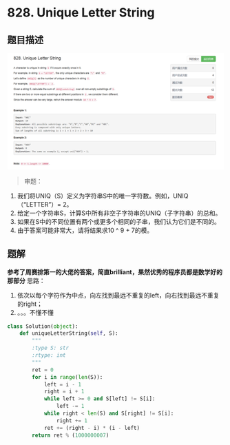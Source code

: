 # 828. Unique Letter String

## 题目描述
![problem](images/828.png)

>审题：  
1. 我们将UNIQ（S）定义为字符串S中的唯一字符数。例如，UNIQ（“LETTER”）= 2。 
2. 给定一个字符串S，计算S中所有非空子字符串的UNIQ（子字符串）的总和。
3. 如果在S中的不同位置有两个或更多个相同的子串，我们认为它们是不同的。
4. 由于答案可能非常大，请将结果求10 ^ 9 + 7的模。

## 题解
**参考了周赛排第一的大佬的答案，简直brilliant，果然优秀的程序员都是数学好的那部分**
思路：
1. 依次以每个字符作为中点，向左找到最远不重复的left，向右找到最远不重复的right；
2. 。。。不懂不懂

```python
class Solution(object):
    def uniqueLetterString(self, S):
        """
        :type S: str
        :rtype: int
        """
        ret = 0
        for i in range(len(S)):
            left = i - 1
            right = i + 1
            while left >= 0 and S[left] != S[i]:
                left -= 1
            while right < len(S) and S[right] != S[i]:
                right += 1
            ret += (right - i) * (i - left)
        return ret % (1000000007)
```
